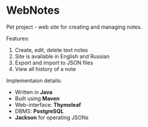 # WebNotes
Pet project - web site for creating and managing notes.

Features:
1. Create, edit, delete text notes 
2. Site is available in English and Russian
3. Export and import to JSON files
4. View all history of a note

Implementaion details:
- Written in <b>Java</b>
- Built using <b>Maven</b>
- Web-interface: <b>Thymeleaf</b>
- DBMS: <b>PostgreSQL</b>
- <b>Jackson</b> for operating JSONs
